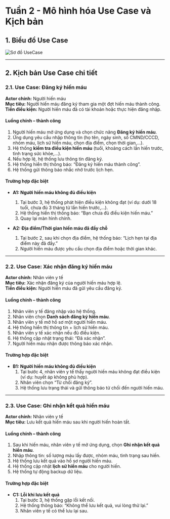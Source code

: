 # Tuần 2 - Mô hình hóa Use Case và Kịch bản

## 1. Biểu đồ Use Case

![Sơ đồ UseCase](https://github.com/user-attachments/assets/1f4f8547-dff4-4a1d-a952-560948bd8120)

---

## 2. Kịch bản Use Case chi tiết

### 2.1. Use Case: Đăng ký hiến máu
**Actor chính:** Người hiến máu  
**Mục tiêu:** Người hiến máu đăng ký tham gia một đợt hiến máu thành công.  
**Tiền điều kiện:** Người hiến máu đã có tài khoản hoặc thực hiện đăng nhập.  

#### Luồng chính – thành công
1. Người hiến máu mở ứng dụng và chọn chức năng **Đăng ký hiến máu**.  
2. Ứng dụng yêu cầu nhập thông tin (họ tên, ngày sinh, số CMND/CCCD, nhóm máu, lịch sử hiến máu, chọn địa điểm, chọn thời gian,...).  
3. Hệ thống **kiểm tra điều kiện hiến máu** (tuổi, khoảng cách lần hiến trước, tình trạng sức khỏe,...).  
4. Nếu hợp lệ, hệ thống lưu thông tin đăng ký.  
5. Hệ thống hiển thị thông báo: “Đăng ký hiến máu thành công”.  
6. Hệ thống gửi thông báo nhắc nhở trước lịch hẹn.  

#### Trường hợp đặc biệt
- **A1: Người hiến máu không đủ điều kiện**  
  1. Tại bước 3, hệ thống phát hiện điều kiện không đạt (ví dụ: dưới 18 tuổi, chưa đủ 3 tháng từ lần hiến trước,...).  
  2. Hệ thống hiển thị thông báo: “Bạn chưa đủ điều kiện hiến máu.”  
  3. Quay lại màn hình chính.

- **A2: Địa điểm/Thời gian hiến máu đã đầy chỗ**  
  1. Tại bước 2, sau khi chọn địa điểm, hệ thống báo: “Lịch hẹn tại địa điểm này đã đầy.”  
  2. Người hiến máu được yêu cầu chọn địa điểm hoặc thời gian khác.  

---

### 2.2. Use Case: Xác nhận đăng ký hiến máu
**Actor chính:** Nhân viên y tế  
**Mục tiêu:** Xác nhận đăng ký của người hiến máu hợp lệ.  
**Tiền điều kiện:** Người hiến máu đã gửi yêu cầu đăng ký.  

#### Luồng chính – thành công
1. Nhân viên y tế đăng nhập vào hệ thống.  
2. Nhân viên chọn **Danh sách đăng ký hiến máu**.  
3. Nhân viên y tế mở hồ sơ một người hiến máu.  
4. Hệ thống hiển thị thông tin + lịch sử hiến máu.  
5. Nhân viên y tế xác nhận nếu đủ điều kiện.  
6. Hệ thống cập nhật trạng thái: “Đã xác nhận”.  
7. Người hiến máu nhận được thông báo xác nhận.  

#### Trường hợp đặc biệt
- **B1: Người hiến máu không đủ điều kiện**  
  1. Tại bước 4, nhân viên y tế thấy người hiến máu không đạt điều kiện (ví dụ: huyết áp không phù hợp).  
  2. Nhân viên chọn “Từ chối đăng ký”.  
  3. Hệ thống lưu trạng thái và gửi thông báo từ chối đến người hiến máu.  

---

### 2.3. Use Case: Ghi nhận kết quả hiến máu
**Actor chính:** Nhân viên y tế  
**Mục tiêu:** Lưu kết quả hiến máu sau khi người hiến hoàn tất.  

#### Luồng chính – thành công
1. Sau khi hiến máu, nhân viên y tế mở ứng dụng, chọn **Ghi nhận kết quả hiến máu**.  
2. Nhập thông tin: số lượng máu lấy được, nhóm máu, tình trạng sau hiến.  
3. Hệ thống lưu kết quả vào hồ sơ người hiến máu.  
4. Hệ thống cập nhật **lịch sử hiến máu** cho người hiến.  
5. Hệ thống tự động backup dữ liệu.  

#### Trường hợp đặc biệt
- **C1: Lỗi khi lưu kết quả**  
  1. Tại bước 3, hệ thống gặp lỗi kết nối.  
  2. Hệ thống thông báo: “Không thể lưu kết quả, vui lòng thử lại.”  
  3. Nhân viên y tế có thể lưu lại sau.  
